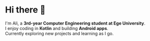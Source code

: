 # Hi there 👋

I'm Ali, a **3rd-year Computer Engineering student at Ege University**.  
I enjoy coding in **Kotlin** and building **Android apps**.  
Currently exploring new projects and learning as I go.  
